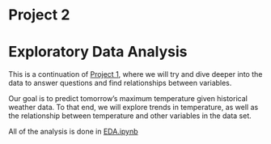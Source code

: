 # Project 2


# Exploratory Data Analysis

This is a continuation of [Project 1](../Project1), where we will try
and dive deeper into the data to answer questions and find relationships
between variables.

Our goal is to predict tomorrow’s maximum temperature given historical
weather data. To that end, we will explore trends in temperature, as
well as the relationship between temperature and other variables in the
data set.

All of the analysis is done in [EDA.ipynb](./EDA.ipynb)

